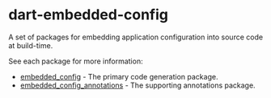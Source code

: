 # dart-embedded-config

A set of packages for embedding application configuration into source code at build-time.

See each package for more information:
- [embedded_config](./embedded_config) - The primary code generation package.
- [embedded_config_annotations](./embedded_config_annotations) - The supporting annotations package.

